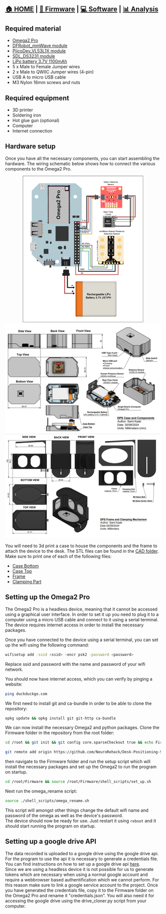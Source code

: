 <!-- add a link to go back to main readme file -->
## [🏠 HOME](../README.md) | [🔧 Firmware](./README.md) | [💻 Software](../Software/README.md) | [📊 Analysis](../Analysis/README.md)

## Required material
- [Omega2 Pro](https://onion.io/store/omega2-pro/)
- [DFRobot_mmWave module](https://www.dfrobot.com/product-2282.html)
- [PiicoDev_VL53L1X module](https://www.sparkfun.com/products/14722)
- [SDL_DS3231 module](https://www.jaycar.com.au/rtc-clock-module-for-raspberry-pi/p/XC9044?pos=1&queryId=f5734bdf10cb6c5024d07c37201f1d5b&sort=relevance&searchText=rtc)
- [LiPo battery 3.7V 1100mAh](https://core-electronics.com.au/polymer-lithium-ion-battery-1000mah-38458.html)
- 5 x Male to Female Jumper wires
- 2 x Male to QWIIC Jumper wires (4-pin)
- USB A to micro USB cable
- M3 Nylon 16mm screws and nuts

## Required equipment
- 3D printer
- Soldering iron
- Hot glue gun (optional)
- Computer
- Internet connection

## Hardware setup
Once you have all the necessary components, you can start assembling the hardware. The wiring schematic below shows how to connect the various components to the Omega2 Pro. 

<p align="center">
  <img src="../Documentation/Wiring_Diagram.png" width="390">
  <img src="../Documentation/DPS_mechanical_drawing.png" width="670">
  <img src="../Documentation/DPS_frame_mechanical_drawing.png" width="670">
</p>

You will need to 3d print a case to house the components and the frame to attach the device to the desk. The STL files can be found in the [CAD folder](../Documentation/CAD/). Make sure to print one of each of the following files:
- [Case Bottom](../Documentation/CAD/case_bottom.obj)
- [Case Top](../Documentation/CAD/case_top.obj)
- [Frame](../Documentation/CAD/frame.obj)
- [Clamping Part](../Documentation/CAD/clamping_part.obj)
  

## Setting up the Omega2 Pro
The Omega2 Pro is a headless device, meaning that it cannot be accessed using a graphical user interface. In order to set it up you need to plug it to a computer using a micro USB cable and connect to it using a serial terminal. The device requires internet access in order to install the necessary packages.

Once you have connected to the device using a serial terminal, you can set up the wifi using the following command:
```sh
wifisetup add -ssid <ssid> -encr psk2 -password <password>
```

Replace ssid and password with the name and password of your wifi network.

You should now have internet access, which you can verify by pinging a website:

```sh
ping duckduckgo.com
```

We first need to install git and ca-bundle in order to be able to clone the repository:
```sh
opkg update && opkg install git git-http ca-bundle
```
We can now install the necessary Omega2 and python packages. Clone the Firmware folder in the repository from the root folder:

```sh
cd /root && git init && git config core.sparseCheckout true && echo Firmware/ >> .git/info/sparse-checkout 
```
```sh
git remote add origin https://github.com/NeuroRehack/Desk-Positioning-System.git && git pull origin master
```
then navigate to the Firmware folder and run the setup script which will install the necessary packages and set up the Omega2 to run the program on startup.
```sh
cd /root/Firmware && source /root/Firmware/shell_scripts/set_up.sh
```
Next run the omega_rename script:
```sh
source ./shell_scripts/omega_rename.sh
```
This script will amongst other things change the default wifi name and password of the omega as well as the device's password.  
The device should now be ready for use. Just restart it using ```reboot``` and it should start running the program on startup.

## Setting up a google drive API
The data recorded is uploaded to a google drive using the google drive api. For the program to use the api it is necessary to generate a credentials file.
You can find instructions on how to set up a google drive api [here](https://developers.google.com/drive/api/quickstart/python).  
Since we are using a headless device it is not possible for us to generate tokens which are necessary when using a normal google account and require a webbrowser based authentification which we cannot perform. For this reason make sure to link a google service account to the project.
Once you have generated the credentials file, copy it to the Firmware folder on the Omega2 Pro and rename it "credentials.json". You will also need it for accessing the google drive using the drive_cloner.py script from your computer.